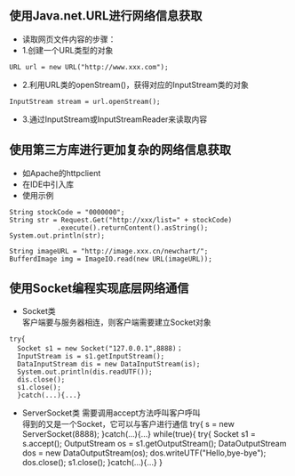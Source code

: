 ## 使用Java.net.URL进行网络信息获取
- 读取网页文件内容的步骤：  
- 1.创建一个URL类型的对象  
```
URL url = new URL("http://www.xxx.com");
```
- 2.利用URL类的openStream()，获得对应的InputStream类的对象  
```
InputStream stream = url.openStream();
```
- 3.通过InputStream或InputStreamReader来读取内容

## 使用第三方库进行更加复杂的网络信息获取
- 如Apache的httpclient
- 在IDE中引入库
- 使用示例
```
String stockCode = "0000000";
String str = Request.Get("http://xxx/list=" + stockCode)
            .execute().returnContent().asString();
System.out.println(str);
```
```
String imageURL = "http://image.xxx.cn/newchart/";
BufferdImage img = ImageIO.read(new URL(imageURL));
```

## 使用Socket编程实现底层网络通信
- Socket类  
客户端要与服务器相连，则客户端需要建立Socket对象  
```
try{
  Socket s1 = new Socket("127.0.0.1",8888)；
  InputStream is = s1.getInputStream();
  DataInputStream dis = new DataInputStream(is);
  System.out.println(dis.readUTF());
  dis.close();
  s1.close();
  }catch(...){...}
```
- ServerSocket类
需要调用accept方法呼叫客户呼叫  
得到的又是一个Socket，它可以与客户进行通信
try{
  s = new ServerSocket(8888);
}catch(...){...}
while(true){
  try{
    Socket s1 = s.accept();
    OutputStream os = s1.getOutputStream();
    DataOutputStream dos = new DataOutputStream(os);
    dos.writeUTF("Hello,bye-bye");
    dos.close();
    s1.close();
  }catch(...){...}
}
